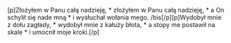 [p]Złożyłem w Panu całą nadzieję, * złożyłem w Panu całą nadzieję, * a On schylił się nade mną * i wysłuchał wołania mego. /bis[/p][p]Wydobył mnie z dołu zagłady, * wydobył mnie z kałuży błota, * a stopy me postawił na skale * i umocnił moje kroki.[/p]